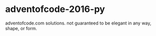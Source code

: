 # adventofcode-2016-py
adventofcode.com solutions. not guaranteed to be elegant in any way, shape, or form.
